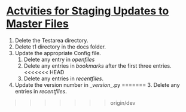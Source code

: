 # <u>Actvities for Staging Updates to Master Files</u>

1. Delete the Testarea directory.
2. Delete t1 directory in the docs folder.
3. Update the appropriate Config file.
   1. Delete any entry in _openfiles_
   2. Delete any entries in _bookmarks_ after the first three entries. 
<<<<<<< HEAD
   3. Delete any entries in _recentfiles_.
4. Update the version number in \__version__.py
=======
   3. Delete any entries in _recentfiles_.
>>>>>>> origin/dev
